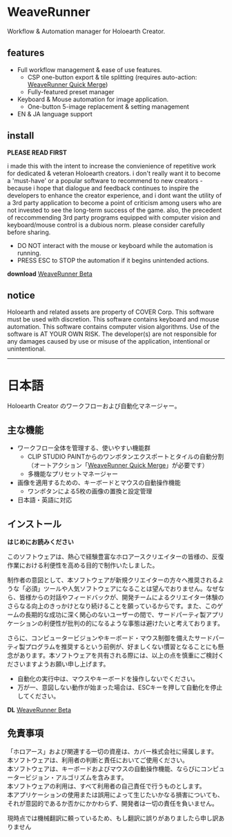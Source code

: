 # WeaveRunner
Workflow & Automation manager for Holoearth Creator.

## features
* Full workflow management & ease of use features.
    * CSP one-button export & tile splitting (requires auto-action: [WeaveRunner Quick Merge](https://assets.clip-studio.com/en-us/detail?id=2211606))
    * Fully-featured preset manager
* Keyboard & Mouse automation for image application.
    * One-button 5-image replacement & setting management
* EN & JA language support

## install
**PLEASE READ FIRST**

i made this with the intent to increase the convienience of repetitive work for dedicated & veteran Holoearth creators. i don't really want it to become a 'must-have' or a popular software to recommend to new creators - because i hope that dialogue and feedback continues to inspire the developers to enhance the creator experience, and i dont want the utility of a 3rd party application to become a point of criticism among users who are not invested to see the long-term success of the game. also, the precedent of reccommending 3rd party programs equipped with computer vision and keyboard/mouse control is a dubious norm. please consider carefully before sharing.

* DO NOT interact with the mouse or keyboard while the automation is running.
* PRESS ESC to STOP the automation if it begins unintended actions.

**download** [WeaveRunner Beta](https://github.com/Ayrlin-Renata/weaverunner/releases)

## notice
Holoearth and related assets are property of COVER Corp. This software must be used with discretion. This software contains keyboard and mouse automation. This software contains computer vision algorithms. Use of the software is AT YOUR OWN RISK. The developer(s) are not responsible for any damages caused by use or misuse of the application, intentional or unintentional. 

---

# 日本語
Holoearth Creator のワークフローおよび自動化マネージャー。

## 主な機能
* ワークフロー全体を管理する、使いやすい機能群
   * CLIP STUDIO PAINTからのワンボタンエクスポートとタイルの自動分割（オートアクション「[WeaveRunner Quick Merge](https://assets.clip-studio.com/en-us/detail?id=2211606)」が必要です）
   * 多機能なプリセットマネージャー
* 画像を適用するための、キーボードとマウスの自動操作機能
   * ワンボタンによる5枚の画像の置換と設定管理
* 日本語・英語に対応

## インストール
**はじめにお読みください**

このソフトウェアは、熱心で経験豊富なホロアースクリエイターの皆様の、反復作業における利便性を高める目的で制作いたしました。

制作者の意図として、本ソフトウェアが新規クリエイターの方々へ推奨されるような「必須」ツールや人気ソフトウェアになることは望んでおりません。なぜなら、皆様からの対話やフィードバックが、開発チームによるクリエイター体験のさらなる向上のきっかけとなり続けることを願っているからです。また、このゲームの長期的な成功に深く関心のないユーザーの間で、サードパーティ製アプリケーションの利便性が批判の的になるような事態は避けたいと考えております。

さらに、コンピュータービジョンやキーボード・マウス制御を備えたサードパーティ製プログラムを推奨するという前例が、好ましくない慣習となることにも懸念があります。本ソフトウェアを共有される際には、以上の点を慎重にご検討くださいますようお願い申し上げます。

* 自動化の実行中は、マウスやキーボードを操作しないでください。
* 万が一、意図しない動作が始まった場合は、ESCキーを押して自動化を停止してください。

**DL** [WeaveRunner Beta](https://github.com/Ayrlin-Renata/weaverunner/releases)

## 免責事項
「ホロアース」および関連する一切の資産は、カバー株式会社に帰属します。  
本ソフトウェアは、利用者の判断と責任においてご使用ください。  
本ソフトウェアは、キーボードおよびマウスの自動操作機能、ならびにコンピュータービジョン・アルゴリズムを含みます。  
本ソフトウェアの利用は、すべて利用者の自己責任で行うものとします。  
本アプリケーションの使用または誤用によって生じたいかなる損害についても、それが意図的であるか否かにかかわらず、開発者は一切の責任を負いません。

現時点では機械翻訳に頼っているため、もし翻訳に誤りがありましたら申し訳ありません
